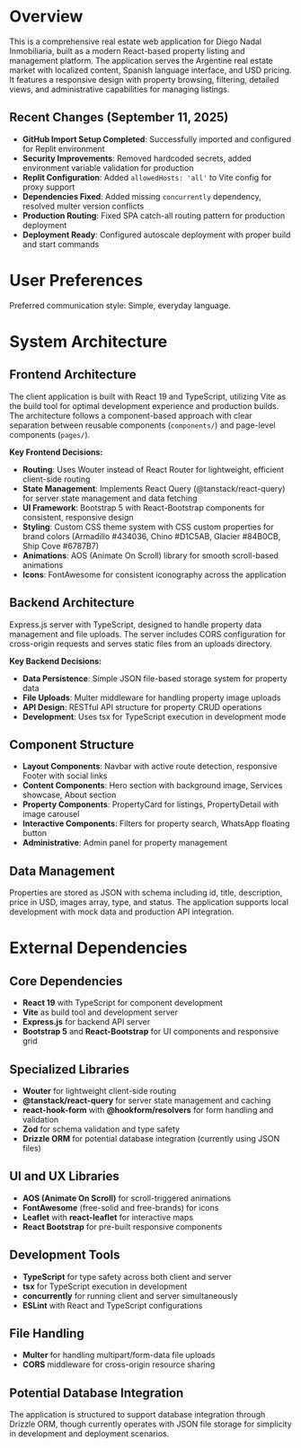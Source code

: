 # Overview

This is a comprehensive real estate web application for Diego Nadal Inmobiliaria, built as a modern React-based property listing and management platform. The application serves the Argentine real estate market with localized content, Spanish language interface, and USD pricing. It features a responsive design with property browsing, filtering, detailed views, and administrative capabilities for managing listings.

## Recent Changes (September 11, 2025)
- **GitHub Import Setup Completed**: Successfully imported and configured for Replit environment
- **Security Improvements**: Removed hardcoded secrets, added environment variable validation for production
- **Replit Configuration**: Added `allowedHosts: 'all'` to Vite config for proxy support
- **Dependencies Fixed**: Added missing `concurrently` dependency, resolved multer version conflicts
- **Production Routing**: Fixed SPA catch-all routing pattern for production deployment
- **Deployment Ready**: Configured autoscale deployment with proper build and start commands

# User Preferences

Preferred communication style: Simple, everyday language.

# System Architecture

## Frontend Architecture
The client application is built with React 19 and TypeScript, utilizing Vite as the build tool for optimal development experience and production builds. The architecture follows a component-based approach with clear separation between reusable components (`components/`) and page-level components (`pages/`).

**Key Frontend Decisions:**
- **Routing**: Uses Wouter instead of React Router for lightweight, efficient client-side routing
- **State Management**: Implements React Query (@tanstack/react-query) for server state management and data fetching
- **UI Framework**: Bootstrap 5 with React-Bootstrap components for consistent, responsive design
- **Styling**: Custom CSS theme system with CSS custom properties for brand colors (Armadillo #434036, Chino #D1C5AB, Glacier #84B0CB, Ship Cove #6787B7)
- **Animations**: AOS (Animate On Scroll) library for smooth scroll-based animations
- **Icons**: FontAwesome for consistent iconography across the application

## Backend Architecture
Express.js server with TypeScript, designed to handle property data management and file uploads. The server includes CORS configuration for cross-origin requests and serves static files from an uploads directory.

**Key Backend Decisions:**
- **Data Persistence**: Simple JSON file-based storage system for property data
- **File Uploads**: Multer middleware for handling property image uploads
- **API Design**: RESTful API structure for property CRUD operations
- **Development**: Uses tsx for TypeScript execution in development mode

## Component Structure
- **Layout Components**: Navbar with active route detection, responsive Footer with social links
- **Content Components**: Hero section with background image, Services showcase, About section
- **Property Components**: PropertyCard for listings, PropertyDetail with image carousel
- **Interactive Components**: Filters for property search, WhatsApp floating button
- **Administrative**: Admin panel for property management

## Data Management
Properties are stored as JSON with schema including id, title, description, price in USD, images array, type, and status. The application supports local development with mock data and production API integration.

# External Dependencies

## Core Dependencies
- **React 19** with TypeScript for component development
- **Vite** as build tool and development server
- **Express.js** for backend API server
- **Bootstrap 5** and **React-Bootstrap** for UI components and responsive grid

## Specialized Libraries
- **Wouter** for lightweight client-side routing
- **@tanstack/react-query** for server state management and caching
- **react-hook-form** with **@hookform/resolvers** for form handling and validation
- **Zod** for schema validation and type safety
- **Drizzle ORM** for potential database integration (currently using JSON files)

## UI and UX Libraries
- **AOS (Animate On Scroll)** for scroll-triggered animations
- **FontAwesome** (free-solid and free-brands) for icons
- **Leaflet** with **react-leaflet** for interactive maps
- **React Bootstrap** for pre-built responsive components

## Development Tools
- **TypeScript** for type safety across both client and server
- **tsx** for TypeScript execution in development
- **concurrently** for running client and server simultaneously
- **ESLint** with React and TypeScript configurations

## File Handling
- **Multer** for handling multipart/form-data file uploads
- **CORS** middleware for cross-origin resource sharing

## Potential Database Integration
The application is structured to support database integration through Drizzle ORM, though currently operates with JSON file storage for simplicity in development and deployment scenarios.